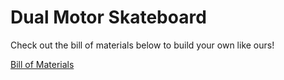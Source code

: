 # Dual Motor Skateboard

Check out the bill of materials below to build your own like ours!

[Bill of Materials](https://docs.google.com/spreadsheets/d/1bb8i82RDK8KI77Eeq2-cUNuifxO_5ZwX6Est9tHQO0Y/edit#gid=0)

